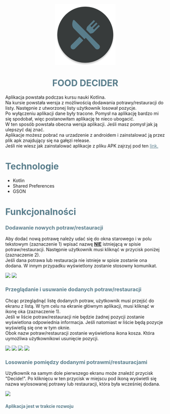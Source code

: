 <body>
<div style="display: flex;justify-content: center; text-align:center">
<img src="app/src/main/res/mipmap-xxxhdpi/ic_launcher_round.png" alt="logo"/>
</div>
<h1 style="text-align:center; color: #5a7e8c">FOOD DECIDER</h1>
<p>
Aplikacja powstała podczas kursu nauki Kotlina.<br/>
Na kursie powstała wersja z możliwością dodawania potrawy/restauracji do listy. Następnie z utworzonej listy użytkownik losował pozycje.<br/>
Po wyłączeniu aplikacji dane były tracone. Pomysł na aplikację bardzo mi się spodobał, więc postanowiłam aplikację te nieco ubogacić.<br/>
W ten sposób powstała obecna wersja aplikacji. Jeśli masz pomysł jak ją ulepszyć daj znać.<br/>
Aplikacje możesz pobrać na urzadzenie z androidem i zainstalować ją przez plik apk znajdujący się na gałęzi release.<br/>
Jeśli nie wiesz jak zainstalować aplikacje z pliku APK zajrzyj pod ten
<a href="https://developer.android.com/distribute/marketing-tools/alternative-distribution#unknown-sources" style="color: #5a7e8c">link.</a>
</p>

<h1 style="color: #5a7e8c">Technologie</h1>
<ul>
<li>Kotlin</li>
<li>Shared Preferences</li>
<li>GSON</li>
</ul>

<h1 style="color: #5a7e8c">Funkcjonalności</h1>

<h3 style="color: #5a7e8c">Dodawanie nowych potraw/restauracji</h3>
<p>Aby dodać nową potrawę należy udać się do okna starowego i w polu tekstowym (zaznaczenie 1)
wpisać nazwę <b><u>NIE</u></b> istniejącą w spisie potraw/restauracji. Następnie użytkownik musi kliknąć w przycisk poniżej (zaznaczenie 2).
<br/>Jeśli dana potrawa lub restauracja nie istnieje w spisie zostanie ona dodana. W innym przypadku wyświetlony zostanie stosowny komunikat.
</p>
<div >
<img src="https://user-images.githubusercontent.com/33415084/83849847-5411f600-a710-11ea-8904-e9bd75b958ec.png">
<img src="https://user-images.githubusercontent.com/33415084/83849956-80c60d80-a710-11ea-99eb-28f6e9d09274.png"/>
</div>

<h3 style="color: #5a7e8c">Przeglądanie i usuwanie dodanych potraw/restauracji</h3>
<p>
Chcąc przeglądnąć listę dodanych potraw, użytkownik musi przejść do ekranu z listą. W tym celu na ekranie głównym aplikacji, musi kliknąć w ikonę oka (zaznaczenie 1).<br/>
Jeśli w liście potraw/restauracji nie będzie żadnej pozycji zostanie wyświetlona odpowiednia informacja. Jeśli natomiast w liście będą pozycje wyświetlą się one w tym oknie.<br/>
Obok nazw potraw/restauracji zostanie wyświetlona ikona kosza. Która uymożliwa użytkownikowi usunięcie pozycji.
</p>
<div>
<img src="https://user-images.githubusercontent.com/33415084/83850452-3d1fd380-a711-11ea-8fd7-c23a0b561d02.png">
<img src="https://user-images.githubusercontent.com/33415084/83850448-3beea680-a711-11ea-843a-dbf65629ec9c.png">
<img src="https://user-images.githubusercontent.com/33415084/83850569-6a6c8180-a711-11ea-884c-977103873cf4.png">
<img src="https://user-images.githubusercontent.com/33415084/83855054-d651e880-a717-11ea-853e-6503fa71cdb7.png"/>
</div>

<h3 style="color: #5a7e8c">Losowanie pomiędzy dodanymi potrawmi/restauracjami</h3>
<p>
Użytkownik na samym dole pierwszego ekranu może znaleźć przycisk "Decide!". Po kliknięcu w ten przycisk w miejscu pod ikoną wyświetli się nazwa
wylosowanej potrawy lub restauracji, która była wcześniej dodana.
</p>
<div>
<img src="https://user-images.githubusercontent.com/33415084/83850452-3d1fd380-a711-11ea-8fd7-c23a0b561d02.png">
</div>

<h4 style="color: #5a7e8c">Aplikacja jest w trakcie rozwoju</h4>
</body>
